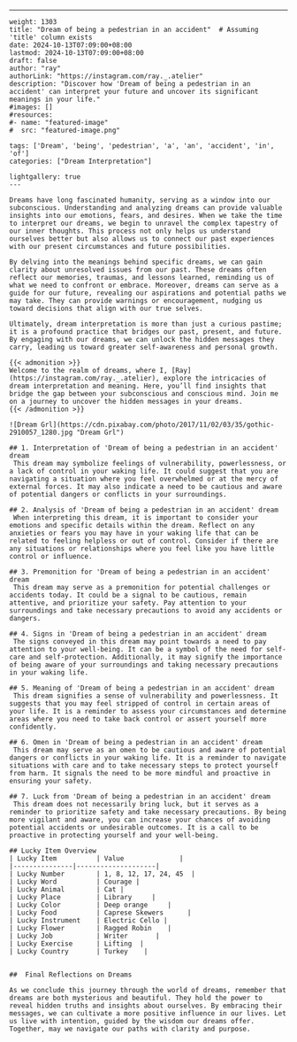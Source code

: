 ---
    weight: 1303
    title: "Dream of being a pedestrian in an accident"  # Assuming 'title' column exists
    date: 2024-10-13T07:09:00+08:00
    lastmod: 2024-10-13T07:09:00+08:00
    draft: false
    author: "ray"
    authorLink: "https://instagram.com/ray._.atelier"
    description: "Discover how 'Dream of being a pedestrian in an accident' can interpret your future and uncover its significant meanings in your life."
    #images: []
    #resources:
    #- name: "featured-image"
    #  src: "featured-image.png"
    
    tags: ['Dream', 'being', 'pedestrian', 'a', 'an', 'accident', 'in', 'of']
    categories: ["Dream Interpretation"]
    
    lightgallery: true
    ---
    
    Dreams have long fascinated humanity, serving as a window into our subconscious. Understanding and analyzing dreams can provide valuable insights into our emotions, fears, and desires. When we take the time to interpret our dreams, we begin to unravel the complex tapestry of our inner thoughts. This process not only helps us understand ourselves better but also allows us to connect our past experiences with our present circumstances and future possibilities.
    
    By delving into the meanings behind specific dreams, we can gain clarity about unresolved issues from our past. These dreams often reflect our memories, traumas, and lessons learned, reminding us of what we need to confront or embrace. Moreover, dreams can serve as a guide for our future, revealing our aspirations and potential paths we may take. They can provide warnings or encouragement, nudging us toward decisions that align with our true selves.
    
    Ultimately, dream interpretation is more than just a curious pastime; it is a profound practice that bridges our past, present, and future. By engaging with our dreams, we can unlock the hidden messages they carry, leading us toward greater self-awareness and personal growth.
    
    {{< admonition >}}
    Welcome to the realm of dreams, where I, [Ray](https://instagram.com/ray._.atelier), explore the intricacies of dream interpretation and meaning. Here, you’ll find insights that bridge the gap between your subconscious and conscious mind. Join me on a journey to uncover the hidden messages in your dreams.
    {{< /admonition >}}
    
    ![Dream Grl](https://cdn.pixabay.com/photo/2017/11/02/03/35/gothic-2910057_1280.jpg "Dream Grl")
    
    ## 1. Interpretation of 'Dream of being a pedestrian in an accident' dream
     This dream may symbolize feelings of vulnerability, powerlessness, or a lack of control in your waking life. It could suggest that you are navigating a situation where you feel overwhelmed or at the mercy of external forces. It may also indicate a need to be cautious and aware of potential dangers or conflicts in your surroundings.
    
    ## 2. Analysis of 'Dream of being a pedestrian in an accident' dream
     When interpreting this dream, it is important to consider your emotions and specific details within the dream. Reflect on any anxieties or fears you may have in your waking life that can be related to feeling helpless or out of control. Consider if there are any situations or relationships where you feel like you have little control or influence.
    
    ## 3. Premonition for 'Dream of being a pedestrian in an accident' dream
     This dream may serve as a premonition for potential challenges or accidents today. It could be a signal to be cautious, remain attentive, and prioritize your safety. Pay attention to your surroundings and take necessary precautions to avoid any accidents or dangers.
    
    ## 4. Signs in 'Dream of being a pedestrian in an accident' dream
     The signs conveyed in this dream may point towards a need to pay attention to your well-being. It can be a symbol of the need for self-care and self-protection. Additionally, it may signify the importance of being aware of your surroundings and taking necessary precautions in your waking life.
    
    ## 5. Meaning of 'Dream of being a pedestrian in an accident' dream
     This dream signifies a sense of vulnerability and powerlessness. It suggests that you may feel stripped of control in certain areas of your life. It is a reminder to assess your circumstances and determine areas where you need to take back control or assert yourself more confidently.
    
    ## 6. Omen in 'Dream of being a pedestrian in an accident' dream
     This dream may serve as an omen to be cautious and aware of potential dangers or conflicts in your waking life. It is a reminder to navigate situations with care and to take necessary steps to protect yourself from harm. It signals the need to be more mindful and proactive in ensuring your safety.
    
    ## 7. Luck from 'Dream of being a pedestrian in an accident' dream
     This dream does not necessarily bring luck, but it serves as a reminder to prioritize safety and take necessary precautions. By being more vigilant and aware, you can increase your chances of avoiding potential accidents or undesirable outcomes. It is a call to be proactive in protecting yourself and your well-being.
    
    ## Lucky Item Overview
    | Lucky Item          | Value              |
    |---------------|--------------------|
    | Lucky Number        | 1, 8, 12, 17, 24, 45  |
    | Lucky Word          | Courage |
    | Lucky Animal        | Cat |
    | Lucky Place         | Library     |
    | Lucky Color         | Deep orange     |
    | Lucky Food          | Caprese Skewers      |
    | Lucky Instrument    | Electric Cello |
    | Lucky Flower        | Ragged Robin    |
    | Lucky Job           | Writer       |
    | Lucky Exercise      | Lifting  |
    | Lucky Country       | Turkey    |
    
    
    ##  Final Reflections on Dreams
    
    As we conclude this journey through the world of dreams, remember that dreams are both mysterious and beautiful. They hold the power to reveal hidden truths and insights about ourselves. By embracing their messages, we can cultivate a more positive influence in our lives. Let us live with intention, guided by the wisdom our dreams offer. Together, may we navigate our paths with clarity and purpose.
    